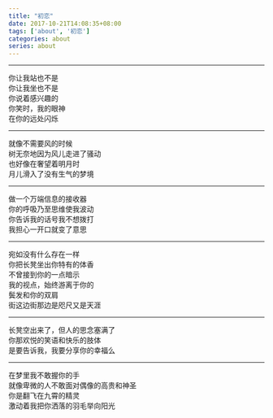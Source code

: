 ```yaml
---
title: "初恋"
date: 2017-10-21T14:08:35+08:00
tags: ['about', '初恋']
categories: about
series: about
---
```



---

你让我站也不是  
你让我坐也不是  
你说着感兴趣的  
你笑时，我的眼神  
在你的远处闪烁  
****************************  

就像不需要风的时候  
树无奈地因为风儿走进了骚动  
也好像在奢望着明月时  
月儿滑入了没有生气的梦境  
****************************  

做一个万端信息的接收器  
你的呼吸乃至思维使我波动  
你告诉我的话号我不想拨打  
我担心一开口就变了意思  
****************************  

宛如没有什么存在一样  
你把长凳坐出你特有的体香  
不曾接到你的一点暗示  
我的视点，始终游离于你的  
鬓发和你的双肩  
街这边街那边是咫尺又是天涯  
**************************** 

长凳空出来了，但人的思念塞满了  
你那欢悦的笑语和快乐的肢体  
是要告诉我，我要分享你的幸福么  
****************************  

在梦里我不敢握你的手  
就像卑微的人不敢面对偶像的高贵和神圣  
你是翻飞在九霄的精灵  
激动着我把你洒落的羽毛举向阳光  
